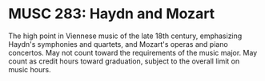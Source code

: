 # MUSC 283: Haydn and Mozart

The high point in Viennese music of the late 18th century, emphasizing Haydn's symphonies and quartets, and Mozart's operas and piano concertos. May not count toward the requirements of the music major. May count as credit hours toward graduation, subject to the overall limit on music hours.